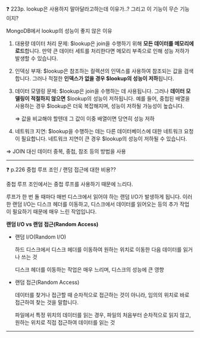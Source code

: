 <aside>
❓ 223p. lookup은 사용하지 말아달라고하는데 이유가..? 그리고 이 기능이 무슨 기능이지?

MongoDB에서 lookup의 성능이 좋지 않은 이유

1. 대용량 데이터 처리 문제: $lookup은 join을 수행하기 위해 **모든 데이터를 메모리에 로드**합니다. 만약 큰 데이터 세트를 처리한다면 메모리 부족으로 인해 성능 저하가 발생할 수 있습니다.
2. 인덱싱 부재: $lookup은 참조하는 컬렉션의 인덱스를 사용하여 참조되는 값을 검색합니다. 그러나 적절한 **인덱스가 없을 경우 $lookup의 성능이 저하**됩니다.
3. 데이터 모델링 문제: $lookup은 join을 수행하는 데 사용됩니다. 그러나 **데이터 모델링이 적절하지 않으면** $lookup의 성능이 저하됩니다. 예를 들어, 중첩된 배열을 사용하는 경우 $lookup은 더욱 복잡해지며, 성능이 저하될 가능성이 높습니다.
    
    ⇒ 값을 비교해야 할텐데 그 값이 이중 배열이면 당연히 성능 저하
    
4. 네트워크 지연: $lookup을 수행하는 데는 다른 데이터베이스에 대한 네트워크 요청이 필요합니다. 네트워크 지연이 큰 경우 $lookup의 성능이 저하될 수 있습니다.

⇒ JOIN 대신 데이터 중복, 중첩, 참조 등의 방법을 사용

</aside>

---

<aside>
❓ p.226 중첩 루프 조인 / 랜덤 접근에 대한 비용??

중첩 루프 조인에서는 중첩 루프를 사용하기 때문에 느리다.

루프가 한 번 돌 때마다 매번 디스크에서 읽어야 하는 랜덤 I/O가 발생하게 됩니다. 이러한 랜덤 I/O는 디스크 헤더를 이동하고, 디스크에서 데이터를 읽어오는 등의 추가 작업이 필요하기 때문에 매우 느린 작업입니다.

**랜덤 I/O vs 랜덤 접근(Random Access)**

- 랜덤 I/O(Random I/O)
    
    하드 디스크에서 디스크 헤더를 이동하여 원하는 위치로 이동한 다음 데이터를 읽거나 쓰는 것
    
    디스크 헤더를 이동하는 작업은 매우 느리며, 디스크의 성능에 큰 영향
    
- 랜덤 접근(Random Access)
    
    데이터를 찾거나 접근할 때 순차적으로 접근하는 것이 아니라, 임의의 위치로 바로 접근하여 찾는 것을 말합니다.
    
    파일에서 특정 위치의 데이터를 읽는 경우, 파일의 처음부터 순차적으로 읽지 않고, 원하는 위치로 직접 접근하여 데이터를 읽는 것
    
</aside>

---
